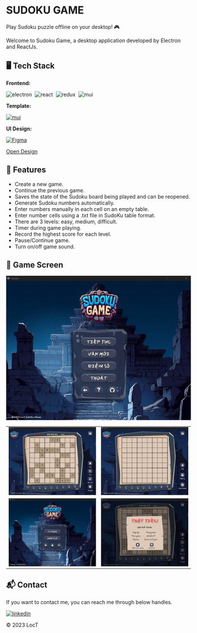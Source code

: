 # SUDOKU GAME

Play Sudoku puzzle offline on your desktop! 🎮

Welcome to Sudoku Game, a desktop application developed by Electron and ReactJs.

## 🖥️ Tech Stack

**Frontend:**

![electron](https://img.shields.io/badge/Electron-2D3546?style=for-the-badge&logo=electron&logoColor=B9DEE6)&nbsp;
![react](https://img.shields.io/badge/React-20232A?style=for-the-badge&logo=react&logoColor=61DAFB)&nbsp;
![redux](https://img.shields.io/badge/Redux--Toolkit-593D88?style=for-the-badge&logo=redux&logoColor=white)&nbsp;
![mui](https://img.shields.io/badge/Material--UI-0081CB?style=for-the-badge&logo=mui&logoColor=white)&nbsp;

**Template:**

[![mui](https://img.shields.io/badge/Electron--React--Boilerplate-dd5789?style=for-the-badge)](https://github.com/electron-react-boilerplate/electron-react-boilerplate)

**UI Design:**

[![Figma](https://img.shields.io/badge/Figma-232323?style=for-the-badge&logo=figma)](https://www.figma.com/file/ZDgSiACwATcaH5BQl1Jq4M/Sudoku-Game?type=design&mode=design&t=VlKN4Wjy4fPhS1zt-1)

<a href="https://www.figma.com/file/ZDgSiACwATcaH5BQl1Jq4M/Sudoku-Game?type=design&mode=design&t=VlKN4Wjy4fPhS1zt-1">Open Design</a>

## 🤖 Features

- Create a new game.
- Continue the previous game.
- Saves the state of the Sudoku board being played and can be reopened.
- Generate Sudoku numbers automatically.
- Enter numbers manually in each cell on an empty table.
- Enter number cells using a .txt file in SudoKu table format.
- There are 3 levels: easy, medium, difficult.
- Timer during game playing.
- Record the highest score for each level.
- Pause/Continue game.
- Turn on/off game sound.

## 📸 Game Screen

<img src='.github/ScreenShot/Home.jpeg'/>
<table>
  <tr>
    <td><img src=".github/ScreenShot/main-game.jpeg" alt="mockup" /></td>
    <td><img src=".github/ScreenShot/input-game.jpeg" alt="mockups" /></td>
  </tr>
  <tr>
    <td><img src=".github/ScreenShot/newgame-option.jpeg" alt="mockup" /></td>
    <td><img src=".github/ScreenShot/lose-game.jpeg" alt="mockups" /></td>
  </tr>
</table>

<h2>📬 Contact</h2>

If you want to contact me, you can reach me through below handles.

[![linkedin](https://img.shields.io/badge/LinkedIn-0077B5?style=for-the-badge&logo=linkedin&logoColor=white)](https://www.linkedin.com/in/tr%E1%BA%A7n-nguy%E1%BB%85n-h%E1%BB%AFu-l%E1%BB%99c-b11a15274?lipi=urn%3Ali%3Apage%3Ad_flagship3_profile_view_base_contact_details%3B5WbL0BKYSH%2Bc335V0ESiPQ%3D%3D)

© 2023 LocT
